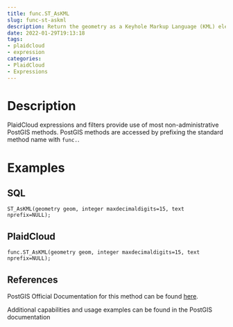 ```yaml
---
title: func.ST_AsKML
slug: func-st-askml
description: Return the geometry as a Keyhole Markup Language (KML) element
date: 2022-01-29T19:13:18
tags:
- plaidcloud
- expression
categories:
- PlaidCloud
- Expressions
---
```



# Description


PlaidCloud expressions and filters provide use of most non-administrative PostGIS methods. PostGIS methods are accessed by prefixing the standard method name with `func.`.



# Examples


## SQL



```
ST_AsKML(geometry geom, integer maxdecimaldigits=15, text nprefix=NULL);
```


## PlaidCloud



```
func.ST_AsKML(geometry geom, integer maxdecimaldigits=15, text nprefix=NULL);
```


## References


PostGIS Official Documentation for this method can be found [here](https://postgis.net/docs/manual-3.1/ST_AsKML.html).



Additional capabilities and usage examples can be found in the PostGIS documentation

